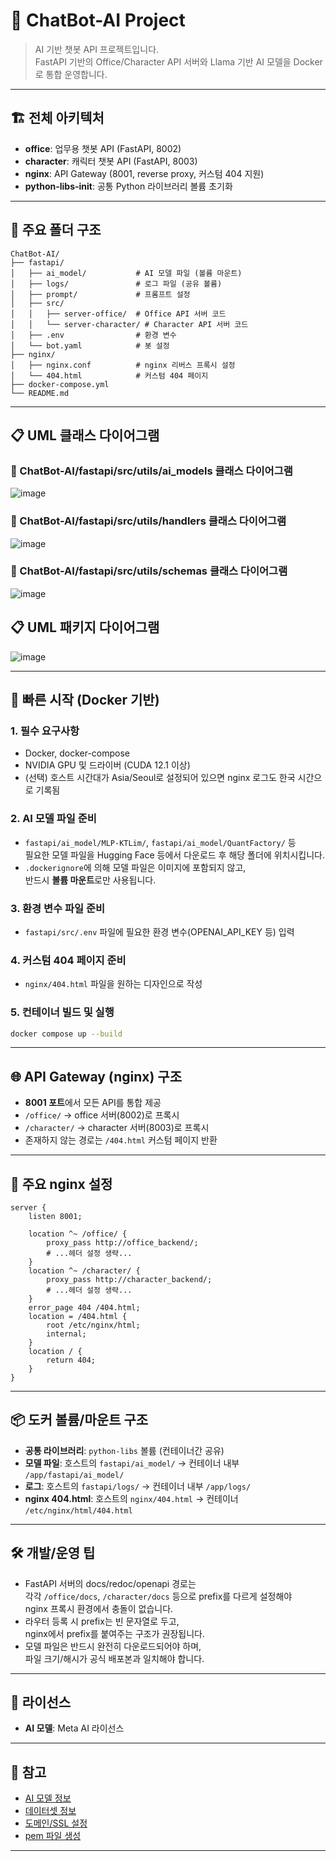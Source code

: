# 🤖 ChatBot-AI Project

> AI 기반 챗봇 API 프로젝트입니다.  
> FastAPI 기반의 Office/Character API 서버와 Llama 기반 AI 모델을 Docker로 통합 운영합니다.

---

## 🏗️ 전체 아키텍처

- **office**: 업무용 챗봇 API (FastAPI, 8002)
- **character**: 캐릭터 챗봇 API (FastAPI, 8003)
- **nginx**: API Gateway (8001, reverse proxy, 커스텀 404 지원)
- **python-libs-init**: 공통 Python 라이브러리 볼륨 초기화

---

## 📂 주요 폴더 구조

```
ChatBot-AI/
├── fastapi/
│   ├── ai_model/           # AI 모델 파일 (볼륨 마운트)
│   ├── logs/               # 로그 파일 (공유 볼륨)
│   ├── prompt/             # 프롬프트 설정
│   ├── src/
│   │   ├── server-office/  # Office API 서버 코드
│   │   └── server-character/ # Character API 서버 코드
│   ├── .env                # 환경 변수
│   └── bot.yaml            # 봇 설정
├── nginx/
│   ├── nginx.conf          # nginx 리버스 프록시 설정
│   └── 404.html            # 커스텀 404 페이지
├── docker-compose.yml
└── README.md
```

---

## 📋 UML 클래스 다이어그램 
### 📑 ChatBot-AI/fastapi/src/utils/ai_models 클래스 다이어그램 
![image](https://lh3.googleusercontent.com/d/11BO1kgmcn_I0N-gAegB8p36-PrAm4IHn)

### 📑 ChatBot-AI/fastapi/src/utils/handlers 클래스 다이어그램 
![image](https://lh3.googleusercontent.com/d/10s3xwUFxnmfKb8WBEvU3jqQhJgExNa28)

### 📑 ChatBot-AI/fastapi/src/utils/schemas 클래스 다이어그램
![image](https://lh3.googleusercontent.com/d/1Az97lKerSOJltMPWEMeAW6G72axCdIii)

## 📋 UML 패키지 다이어그램 
![image](https://lh3.googleusercontent.com/d/1_fifSzf7YFoEMQd80hUQGgF0rI0vsYtm)

---

## 🚀 빠른 시작 (Docker 기반)

### 1. **필수 요구사항**
- Docker, docker-compose
- NVIDIA GPU 및 드라이버 (CUDA 12.1 이상)
- (선택) 호스트 시간대가 Asia/Seoul로 설정되어 있으면 nginx 로그도 한국 시간으로 기록됨

### 2. **AI 모델 파일 준비**
- `fastapi/ai_model/MLP-KTLim/`, `fastapi/ai_model/QuantFactory/` 등  
  필요한 모델 파일을 Hugging Face 등에서 다운로드 후 해당 폴더에 위치시킵니다.
- `.dockerignore`에 의해 모델 파일은 이미지에 포함되지 않고,  
  반드시 **볼륨 마운트**로만 사용됩니다.

### 3. **환경 변수 파일 준비**
- `fastapi/src/.env` 파일에 필요한 환경 변수(OPENAI_API_KEY 등) 입력

### 4. **커스텀 404 페이지 준비**
- `nginx/404.html` 파일을 원하는 디자인으로 작성

### 5. **컨테이너 빌드 및 실행**
```bash
docker compose up --build
```

---

## 🌐 API Gateway (nginx) 구조

- **8001 포트**에서 모든 API를 통합 제공
- `/office/` → office 서버(8002)로 프록시
- `/character/` → character 서버(8003)로 프록시
- 존재하지 않는 경로는 `/404.html` 커스텀 페이지 반환

---

## 📝 주요 nginx 설정

```nginx
server {
    listen 8001;

    location ^~ /office/ {
        proxy_pass http://office_backend/;
        # ...헤더 설정 생략...
    }
    location ^~ /character/ {
        proxy_pass http://character_backend/;
        # ...헤더 설정 생략...
    }
    error_page 404 /404.html;
    location = /404.html {
        root /etc/nginx/html;
        internal;
    }
    location / {
        return 404;
    }
}
```

---

## 📦 도커 볼륨/마운트 구조

- **공통 라이브러리**: `python-libs` 볼륨 (컨테이너간 공유)
- **모델 파일**: 호스트의 `fastapi/ai_model/` → 컨테이너 내부 `/app/fastapi/ai_model/`
- **로그**: 호스트의 `fastapi/logs/` → 컨테이너 내부 `/app/logs/`
- **nginx 404.html**: 호스트의 `nginx/404.html` → 컨테이너 `/etc/nginx/html/404.html`

---

## 🛠️ 개발/운영 팁

- FastAPI 서버의 docs/redoc/openapi 경로는  
  각각 `/office/docs`, `/character/docs` 등으로 prefix를 다르게 설정해야  
  nginx 프록시 환경에서 충돌이 없습니다.
- 라우터 등록 시 prefix는 빈 문자열로 두고,  
  nginx에서 prefix를 붙여주는 구조가 권장됩니다.
- 모델 파일은 반드시 완전히 다운로드되어야 하며,  
  파일 크기/해시가 공식 배포본과 일치해야 합니다.

---

## 🔑 라이선스

- **AI 모델**: Meta AI 라이선스

---

## 📌 참고

- [AI 모델 정보](./fastapi/ai_model/README.md)
- [데이터셋 정보](./fastapi/datasets/README.md)
- [도메인/SSL 설정](./fastapi/certificates/DNS_README.md)
- [pem 파일 생성](./fastapi/certificates/PEM_README.md)

---